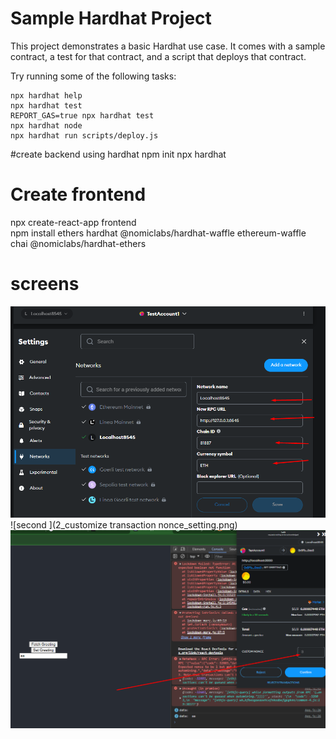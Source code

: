 # Sample Hardhat Project

This project demonstrates a basic Hardhat use case. It comes with a sample contract, a test for that contract, and a script that deploys that contract.

Try running some of the following tasks:

```shell
npx hardhat help
npx hardhat test
REPORT_GAS=true npx hardhat test
npx hardhat node
npx hardhat run scripts/deploy.js
```
#create backend using hardhat
npm init
npx hardhat

# Create frontend
npx create-react-app frontend <br>
npm install ethers hardhat @nomiclabs/hardhat-waffle ethereum-waffle chai @nomiclabs/hardhat-ethers

# screens
![first ](1_set_local_test_network.png)
![second ](2_customize transaction nonce_setting.png)
![thrid ](3_set_nonce.png)
